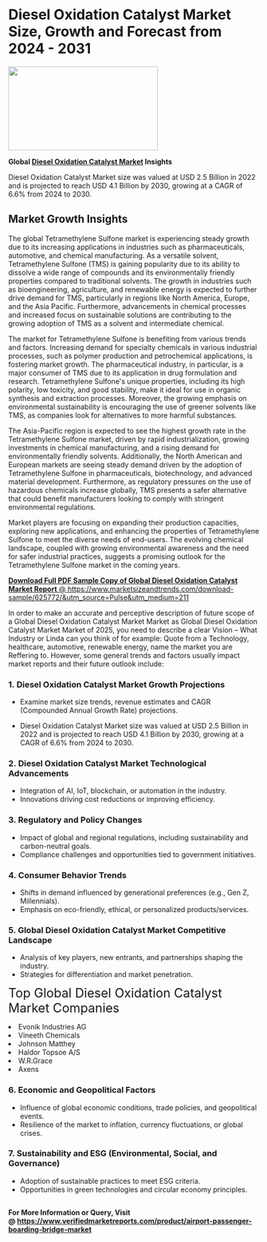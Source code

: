 <H1>Diesel Oxidation Catalyst Market Size, Growth and Forecast from 2024 - 2031</H1><img class="aligncenter size-medium wp-image-584254" src="https://thirdeyenews.in/wp-content/uploads/2024/09/Global-Market-Research-300x168.jpeg" alt="" width="300" height="168" /><p><strong>Global&nbsp;<a href="https://www.marketsizeandtrends.com/download-sample/625772/&amp;utm_source=Pulse&amp;utm_medium=211">Diesel Oxidation Catalyst Market</a> Insights</strong></p><p>Diesel Oxidation Catalyst Market size was valued at USD 2.5 Billion in 2022 and is projected to reach USD 4.1 Billion by 2030, growing at a CAGR of 6.6% from 2024 to 2030.</p><p><h2>Market Growth Insights</h2> <p>The global Tetramethylene Sulfone market is experiencing steady growth due to its increasing applications in industries such as pharmaceuticals, automotive, and chemical manufacturing. As a versatile solvent, Tetramethylene Sulfone (TMS) is gaining popularity due to its ability to dissolve a wide range of compounds and its environmentally friendly properties compared to traditional solvents. The growth in industries such as bioengineering, agriculture, and renewable energy is expected to further drive demand for TMS, particularly in regions like North America, Europe, and the Asia Pacific. Furthermore, advancements in chemical processes and increased focus on sustainable solutions are contributing to the growing adoption of TMS as a solvent and intermediate chemical.</p> <p><a href="#"></a></p> <p>The market for Tetramethylene Sulfone is benefiting from various trends and factors. Increasing demand for specialty chemicals in various industrial processes, such as polymer production and petrochemical applications, is fostering market growth. The pharmaceutical industry, in particular, is a major consumer of TMS due to its application in drug formulation and research. Tetramethylene Sulfone's unique properties, including its high polarity, low toxicity, and good stability, make it ideal for use in organic synthesis and extraction processes. Moreover, the growing emphasis on environmental sustainability is encouraging the use of greener solvents like TMS, as companies look for alternatives to more harmful substances.</p> <p>The Asia-Pacific region is expected to see the highest growth rate in the Tetramethylene Sulfone market, driven by rapid industrialization, growing investments in chemical manufacturing, and a rising demand for environmentally friendly solvents. Additionally, the North American and European markets are seeing steady demand driven by the adoption of Tetramethylene Sulfone in pharmaceuticals, biotechnology, and advanced material development. Furthermore, as regulatory pressures on the use of hazardous chemicals increase globally, TMS presents a safer alternative that could benefit manufacturers looking to comply with stringent environmental regulations.</p> <p>Market players are focusing on expanding their production capacities, exploring new applications, and enhancing the properties of Tetramethylene Sulfone to meet the diverse needs of end-users. The evolving chemical landscape, coupled with growing environmental awareness and the need for safer industrial practices, suggests a promising outlook for the Tetramethylene Sulfone market in the coming years.</p> <p><a href="#"></p><p><span class=""><strong>Download Full PDF Sample Copy of Global Diesel Oxidation Catalyst Market Report</strong> @ <a href="https://www.marketsizeandtrends.com/download-sample/625772/&amp;utm_source=Pulse&amp;utm_medium=211" target="_blank">https://www.marketsizeandtrends.com/download-sample/625772/&amp;utm_source=Pulse&amp;utm_medium=211</a></span></p><p>In order to make an accurate and perceptive description of future scope of a Global&nbsp;Diesel Oxidation Catalyst Market Market as Global&nbsp;Diesel Oxidation Catalyst Market Market of 2025, you need to describe a clear Vision &ndash; What Industry or Linda can you think of for example: Quote from a Technology, healthcare, automotive, renewable energy, name the market you are Reffering to. However, some general trends and factors usually impact market reports and their future outlook include:</p><h3>1.&nbsp;<strong>Diesel Oxidation Catalyst Market Growth Projections</strong></h3><ul><li>Examine market size trends, revenue estimates and CAGR (Compounded Annual Growth Rate) projections.</li><li><p>Diesel Oxidation Catalyst Market size was valued at USD 2.5 Billion in 2022 and is projected to reach USD 4.1 Billion by 2030, growing at a CAGR of 6.6% from 2024 to 2030.</p></li></ul><h3>2.&nbsp;<strong>Diesel Oxidation Catalyst Market Technological Advancements</strong></h3><ul><li>Integration of AI, IoT, blockchain, or automation in the industry.</li><li>Innovations driving cost reductions or improving efficiency.</li></ul><h3>3.&nbsp;<strong>Regulatory and Policy Changes</strong></h3><ul><li>Impact of global and regional regulations, including sustainability and carbon-neutral goals.</li><li>Compliance challenges and opportunities tied to government initiatives.</li></ul><h3>4.&nbsp;<strong>Consumer Behavior Trends</strong></h3><ul><li>Shifts in demand influenced by generational preferences (e.g., Gen Z, Millennials).</li><li>Emphasis on eco-friendly, ethical, or personalized products/services.</li></ul><h3>5.&nbsp;<strong>Global Diesel Oxidation Catalyst Market Competitive Landscape</strong></h3><ul><li>Analysis of key players, new entrants, and partnerships shaping the industry.</li><li>Strategies for differentiation and market penetration.</li></ul><p data-pm-slice="1 1 []"><span style="color: inherit; font-family: inherit; font-size: 25px;">Top Global Diesel Oxidation Catalyst Market Companies</span></p><div class="" data-test-id=""><p><li>Evonik Industries AG</li><li> Vineeth Chemicals</li><li> Johnson Matthey</li><li> Haldor Topsoe A/S</li><li> W.R.Grace</li><li> Axens</li></p></div><h3>6.&nbsp;<strong>Economic and Geopolitical Factors</strong></h3><ul><li>Influence of global economic conditions, trade policies, and geopolitical events.</li><li>Resilience of the market to inflation, currency fluctuations, or global crises.</li></ul><h3>7.&nbsp;<strong>Sustainability and ESG (Environmental, Social, and Governance)</strong></h3><ul><li>Adoption of sustainable practices to meet ESG criteria.</li><li>Opportunities in green technologies and circular economy principles.</li></ul><h2><strong style="font-size: 14px;">For More Information or Query, Visit @&nbsp;</strong><a style="background-color: #ffffff; font-size: 14px;" href="https://www.marketsizeandtrends.com/report/diesel-oxidation-catalyst-market/" target="_blank">https://www.verifiedmarketreports.com/product/airport-passenger-boarding-bridge-market</a></h2>
